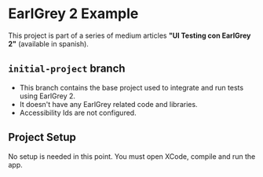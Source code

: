 # EarlGrey 2 Example

This project is part of a series of medium articles **"UI Testing con EarlGrey 2"** (available in spanish).

## `initial-project` branch

- This branch contains the base project used to integrate and run tests using EarlGrey 2.
- It doesn't have any EarlGrey related code and libraries.
- Accessibility Ids are not configured. 


## Project Setup

No setup is needed in this point. You must open XCode, compile and run the app.
